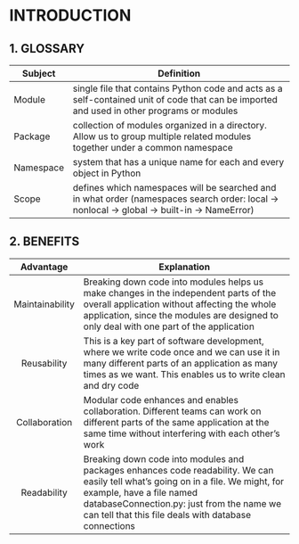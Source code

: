# INTRODUCTION

## 1. GLOSSARY

| Subject   | Definition                                                                                                                                  |
|-----------|---------------------------------------------------------------------------------------------------------------------------------------------|
| Module    | single file that contains Python code and acts as a self-contained unit of code that can be imported and used in other programs or modules  |
| Package   | collection of modules organized in a directory. Allow us to group multiple related modules together under a common namespace                |
| Namespace | system that has a unique name for each and every object in Python                                                                           |
| Scope     | defines which namespaces will be searched and in what order (namespaces search order: local -> nonlocal -> global -> built-in -> NameError) |

## 2. BENEFITS

|    Advantage    | Explanation                                                                                                                                                                                                                                                         |
|:---------------:|---------------------------------------------------------------------------------------------------------------------------------------------------------------------------------------------------------------------------------------------------------------------|
| Maintainability | Breaking down code into modules helps us make changes in the independent parts of the overall application without affecting the whole application, since the modules are designed to only deal with one part of the application                                     |
|   Reusability   | This is a key part of software development, where we write code once and we can use it in many different parts of an application as many times as we want. This enables us to write clean and dry code                                                              |
|  Collaboration  | Modular code enhances and enables collaboration. Different teams can work on different parts of the same application at the same time without interfering with each other’s work                                                                                    |
|   Readability   | Breaking down code into modules and packages enhances code readability. We can easily tell what’s going on in a file. We might, for example, have a file named databaseConnection.py: just from the name we can tell that this file deals with database connections |